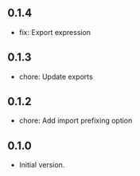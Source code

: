 ## 0.1.4

- fix: Export expression

## 0.1.3

- chore: Update exports

## 0.1.2

- chore: Add import prefixing option

## 0.1.0

- Initial version.
